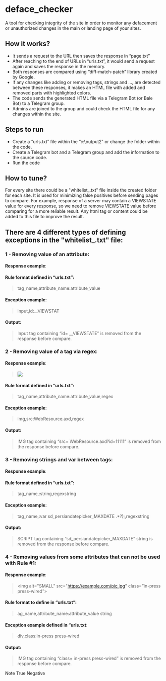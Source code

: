 # deface_checker

A tool for checking integrity of the site in order to monitor any defacement or unauthorized changes in the main or landing page of your sites.

## How it works?

* It sends a request to the URL then saves the response in “page.txt”
*	After reaching to the end of URLs in “urls.txt”, it would send a request again and saves the response in the memory.
*	Both responses are compared using “diff-match-patch” library created by Google.
*	If any changes like adding or removing tags, strings and …, are detected between these responses, it makes an HTML file with added and removed parts with highlighted colors.
*	The code sends the generated HTML file via a Telegram Bot (or Bale Bot) to a Telegram group.
*	Admins are joined to the group and could check the HTML file for any changes within the site.

## Steps to run

*	Create a “urls.txt” file within the “c:\output2” or change the folder within the code.
*	Create a Telegram bot and a Telegram group and add the information to the source code.
*	Run the code

## How to tune?

For every site there could be a "whitelist_.txt" file inside the created folder for each site.
It is used for minimizing false positives before sending pages to compare.
For example, response of a server may contain a VIEWSTATE value for every response, so we need to remove VIEWSTATE value before comparing for a more reliable result.
Any html tag or content could be added to this file to improve the result.


## There are 4 different types of defining exceptions in the "whitelist_.txt" file:

### 1 - Removing value of an attribute:

#### Response example:
*<input id="__VIEWSTATE" name="__VIEWSTATE" type="hidden"  value="31DgVHUW6lLKGiKNEH93">*

#### Rule format defined in “urls.txt”:
> tag_name,attribute_name:attribute_value

#### Exception example:
> input,id:__VIEWSTAT

#### Output:
> Input tag containing “id= __VIEWSTATE” is removed from the response before compare.

### 2 - Removing value of a tag via regex:

#### Response example:

> <img src="WebResource.axd?id=11111">

#### Rule format defined in “urls.txt”:

> tag_name,attribute_name:attribute_value,regex

#### Exception example:

> img,src:WebResource.axd,regex

#### Output:

> IMG tag containing “src= WebResource.axd?id=11111” is removed from the response before compare.

### 3 - Removing strings and var between tags:

#### Response example:
> <script type="text/javascript"> var sd_persiandatepicker_MAXDATE = new Date(2022,5,9); </script>

#### Rule format defined in “urls.txt”:
> tag_name,:string,regexstring

#### Exception example:
> tag_name,:var sd_persiandatepicker_MAXDATE .*?\);,regexstring

#### Output:
> SCRIPT tag containing “sd_persiandatepicker_MAXDATE” string is removed from the response before compare.

### 4 - Removing values from some attributes that can not be used with Rule #1:

#### Response example:
> <img alt="SMALL" src="https://example.com/pic.jpg" class=”in-press press-wired”>

#### Rule format to define in “urls.txt”:
> ag_name,attribute_name:attribute_value string

#### Exception example defined in “urls.txt:
> div,class:in-press press-wired

#### Output:
> IMG tag containing “class= in-press press-wired” is removed from the response before compare.



Note
True Negative
